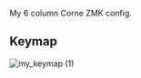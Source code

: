 My 6 column Corne ZMK config.

## Keymap

![my_keymap (1)](https://github.com/user-attachments/assets/2cb35d17-8a86-40d0-9de5-f303606ce8c3)
